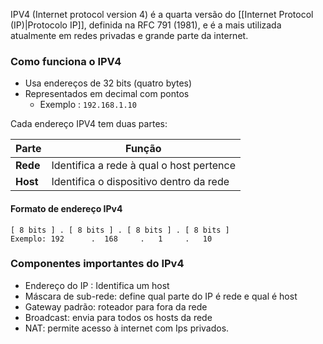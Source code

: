 IPV4 (Internet protocol version 4) é a quarta versão do [[Internet Protocol (IP)|Protocolo IP]], definida na RFC 791 (1981), e é a mais utilizada atualmente em redes privadas e grande parte da internet.

### Como funciona  o IPV4
- Usa endereços de 32 bits (quatro bytes)
- Representados em decimal com pontos
	- Exemplo : `192.168.1.10`


Cada endereço IPV4 tem duas partes:

|Parte|Função|
|---|---|
|**Rede**|Identifica a rede à qual o host pertence|
|**Host**|Identifica o dispositivo dentro da rede|
#### Formato de endereço IPv4
``` IPv4
[ 8 bits ] . [ 8 bits ] . [ 8 bits ] . [ 8 bits ]
Exemplo: 192      .  168     .   1     .   10
```

### Componentes importantes do IPv4
- Endereço do IP : Identifica um host
- Máscara de sub-rede: define qual parte do IP é rede e qual é host
- Gateway padrão: roteador para fora da rede
- Broadcast: envia para todos os hosts da rede
- NAT: permite acesso à internet com Ips privados.